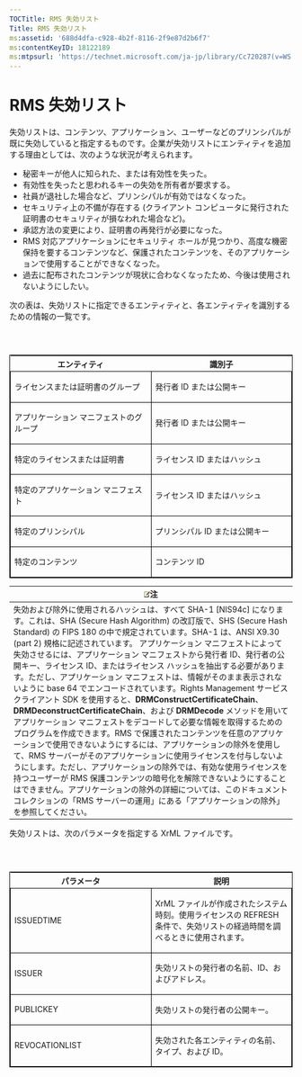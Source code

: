 ```yaml
---
TOCTitle: RMS 失効リスト
Title: RMS 失効リスト
ms:assetid: '688d4dfa-c928-4b2f-8116-2f9e87d2b6f7'
ms:contentKeyID: 18122189
ms:mtpsurl: 'https://technet.microsoft.com/ja-jp/library/Cc720287(v=WS.10)'
---
```


RMS 失効リスト
==============

失効リストは、コンテンツ、アプリケーション、ユーザーなどのプリンシパルが既に失効していると指定するものです。企業が失効リストにエンティティを追加する理由としては、次のような状況が考えられます。

-   秘密キーが他人に知られた、または有効性を失った。
-   有効性を失ったと思われるキーの失効を所有者が要求する。
-   社員が退社した場合など、プリンシパルが有効ではなくなった。
-   セキュリティ上の不備が存在する (クライアント コンピュータに発行された証明書のセキュリティが損なわれた場合など)。
-   承認方法の変更により、証明書の再発行が必要になった。
-   RMS 対応アプリケーションにセキュリティ ホールが見つかり、高度な機密保持を要するコンテンツなど、保護されたコンテンツを、そのアプリケーションで使用することができなくなった。
-   過去に配布されたコンテンツが現状に合わなくなったため、今後は使用されないようにしたい。

次の表は、失効リストに指定できるエンティティと、各エンティティを識別するための情報の一覧です。

###  

<p> </p>
<table style="border:1px solid black;">
<colgroup>
<col width="50%" />
<col width="50%" />
</colgroup>
<thead>
<tr class="header">
<th>エンティティ</th>
<th>識別子</th>
</tr>
</thead>
<tbody>
<tr class="odd">
<td style="border:1px solid black;"><p>ライセンスまたは証明書のグループ</p></td>
<td style="border:1px solid black;"><p>発行者 ID または公開キー</p></td>
</tr>  
<tr class="even">
<td style="border:1px solid black;"><p>アプリケーション マニフェストのグループ</p></td>
<td style="border:1px solid black;"><p>発行者 ID または公開キー</p></td>
</tr>  
<tr class="odd">
<td style="border:1px solid black;"><p>特定のライセンスまたは証明書</p></td>
<td style="border:1px solid black;"><p>ライセンス ID またはハッシュ</p></td>
</tr>  
<tr class="even">
<td style="border:1px solid black;"><p>特定のアプリケーション マニフェスト</p></td>
<td style="border:1px solid black;"><p>ライセンス ID またはハッシュ</p></td>
</tr>  
<tr class="odd">
<td style="border:1px solid black;"><p>特定のプリンシパル</p></td>
<td style="border:1px solid black;"><p>プリンシパル ID または公開キー</p></td>
</tr>  
<tr class="even">
<td style="border:1px solid black;"><p>特定のコンテンツ</p></td>
<td style="border:1px solid black;"><p>コンテンツ ID</p></td>
</tr>  
</tbody>  
</table>
  
| ![](images/Cc720287.note(WS.10).gif)注                                                                                                                                                                                                                                                                                                                                                                                                                                                                                                                                                                                                                                                                                                                                                                                                                                                                                                                                                                                                                                                                                                                                                                                                                                               |  
|-------------------------------------------------------------------------------------------------------------------------------------------------------------------------------------------------------------------------------------------------------------------------------------------------------------------------------------------------------------------------------------------------------------------------------------------------------------------------------------------------------------------------------------------------------------------------------------------------------------------------------------------------------------------------------------------------------------------------------------------------------------------------------------------------------------------------------------------------------------------------------------------------------------------------------------------------------------------------------------------------------------------------------------------------------------------------------------------------------------------------------------------------------------------------------------------------------------------------------------------------------------------------------------------------------------------|  
| 失効および除外に使用されるハッシュは、すべて SHA-1 \[NIS94c\] になります。これは、SHA (Secure Hash Algorithm) の改訂版で、SHS (Secure Hash Standard) の FIPS 180 の中で規定されています。SHA-1 は、ANSI X9.30 (part 2) 規格に記述されています。 アプリケーション マニフェストによって失効させるには、アプリケーション マニフェストから発行者 ID、発行者の公開キー、ライセンス ID、またはライセンス ハッシュを抽出する必要があります。ただし、アプリケーション マニフェストは、情報がそのまま表示されないように base 64 でエンコードされています。Rights Management サービス クライアント SDK を使用すると、**DRMConstructCertificateChain**、**DRMDeconstructCertificateChain**、および **DRMDecode** メソッドを用いてアプリケーション マニフェストをデコードして必要な情報を取得するためのプログラムを作成できます。RMS で保護されたコンテンツを任意のアプリケーションで使用できないようにするには、アプリケーションの除外を使用して、RMS サーバーがそのアプリケーションに使用ライセンスを付与しないようにします。ただし、アプリケーションの除外では、有効な使用ライセンスを持つユーザーが RMS 保護コンテンツの暗号化を解除できないようにすることはできません。アプリケーションの除外の詳細については、このドキュメント コレクションの「RMS サーバーの運用」にある「アプリケーションの除外」を参照してください。 |
  
失効リストは、次のパラメータを指定する XrML ファイルです。
  
###  

<p> </p>
<table style="border:1px solid black;">  
<colgroup>  
<col width="50%" />  
<col width="50%" />  
</colgroup>  
<thead>  
<tr class="header">  
<th>パラメータ</th>  
<th>説明</th>  
</tr>  
</thead>  
<tbody>  
<tr class="odd">
<td style="border:1px solid black;"><p>ISSUEDTIME</p></td>
<td style="border:1px solid black;"><p>XrML ファイルが作成されたシステム時刻。使用ライセンスの REFRESH 条件で、失効リストの経過時間を調べるときに使用されます。</p></td>
</tr>  
<tr class="even">
<td style="border:1px solid black;"><p>ISSUER</p></td>
<td style="border:1px solid black;"><p>失効リストの発行者の名前、ID、およびアドレス。</p></td>
</tr>  
<tr class="odd">
<td style="border:1px solid black;"><p>PUBLICKEY</p></td>
<td style="border:1px solid black;"><p>失効リストの発行者の公開キー。</p></td>
</tr>  
<tr class="even">
<td style="border:1px solid black;"><p>REVOCATIONLIST</p></td>
<td style="border:1px solid black;"><p>失効された各エンティティの名前、タイプ、および ID。</p></td>
</tr>  
</tbody>  
</table>
